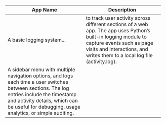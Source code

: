 | **App Name** | **Description** |
| --- | --- |
|A basic logging system... | to track user activity across different sections of a web app. The app uses Python’s built-in logging module to capture events such as page visits and interactions, and writes them to a local log file (activity.log). <br>
A sidebar menu with multiple navigation options, and logs each time a user switches between sections. The log entries include the timestamp and activity details, which can be useful for debugging, usage analytics, or simple auditing.|

